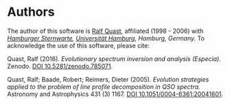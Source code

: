 # Authors

The author of this software is [Ralf Quast](https://github.com/octoflar), affiliated (1998 - 2006) with
*[Hamburger Sternwarte](http://www.hs.uni-hamburg.de), [Universität Hamburg](http://www.uni-hamburg.de),
Hamburg, Germany.* To acknowledge the use of this software, please cite:

Quast, Ralf (2016). *Evolutionary spectrum inversion and analysis (Especia)*. Zenodo.
[DOI 10.5281/zenodo.785071](https://doi.org/10.5281/zenodo.785071).

Quast, Ralf; Baade, Robert; Reimers, Dieter (2005). *Evolution strategies applied to the problem of line profile decomposition in QSO spectra.*
Astronomy and Astrophysics 431 (3) 1167.
[DOI 10.1051/0004-6361:20041601](http://doi.org/10.1051/0004-6361:20041601).
